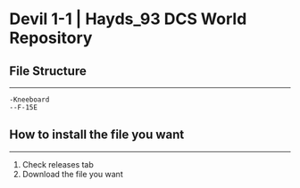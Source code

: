 # Devil 1-1 | Hayds_93 DCS World Repository

## File Structure
---
```
-Kneeboard  
--F-15E
```

## How to install the file you want
---
1. Check releases tab
2. Download the file you want
 

